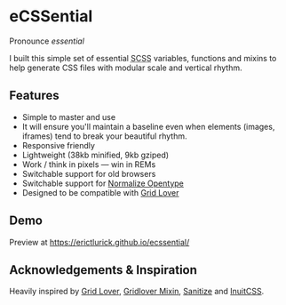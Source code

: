 # eCSSential

Pronounce <em>essential</em>

I built this simple set of essential <abbr title="Sassy CSS">SCSS</abbr> variables, functions and mixins to help generate CSS files with modular scale and vertical rhythm.

<h2>Features</h2>
<ul>
<li>Simple to master and use</li>
<li>It will ensure you'll maintain a baseline even when elements (images, iframes) tend to break your beautiful rhythm.</li>
<li>Responsive friendly</li>
<li>Lightweight (38kb minified, 9kb gziped)</li>
<li>Work / think in pixels — win in REMs</li>
<li>Switchable support for old browsers</li>
<li>Switchable support for <a href="http://kennethormandy.com/journal/normalize-opentype-css">Normalize Opentype</a></li>
<li>Designed to be compatible with <a href="http://www.gridlover.net/">Grid Lover</a></li>
</ul>

<h2>Demo</h2>
<p>Preview at <a href="https://erictlurick.github.io/ecssential/">https://erictlurick.github.io/ecssential/</a></p>

<h2>Acknowledgements &amp; Inspiration</h2>
Heavily inspired by <a href="http://www.gridlover.net/">Grid Lover</a>, <a href="https://github.com/sevenupcan/gridlover-mixin">Gridlover Mixin</a>, <a href="https://10up.github.io/sanitize.css/">Sanitize</a> and <a href="https://github.com/inuitcss">InuitCSS</a>.
